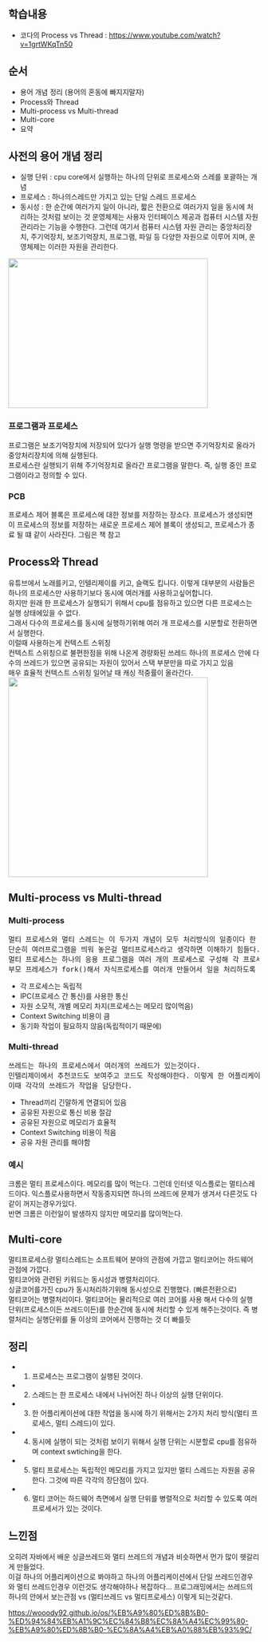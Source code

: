 ## 학습내용 
- 코다의 Process vs Thread : <https://www.youtube.com/watch?v=1grtWKqTn50>
## 순서
- 용어 개념 정리 (용어의 혼동에 빠지지말자)
- Process와 Thread
- Multi-process vs Multi-thread
- Multi-core
- 요약

## 사전의 용어 개념 정리
- 실행 단위 : cpu core에서 실행하는 하나의 단위로 프로세스와 스레를 포괄하는 개념
- 프로세스 : 하나의스레드만 가지고 있는 단일 스레드 프로세스
- 동시성 : 한 순간에 여러가지 일이 아니라, 짧은 전환으로 여러가지 일을 동시에 처리하는 것처럼 보이는 것
운영체제는 사용자 인터페이스 제공과 컴퓨터 시스템 자원 관리라는 기능을 수행한다. 그런데 여기서 컴퓨터 시스템 자원 관리는 중앙처리장치, 주기억장치, 보조기억장치, 프로그램, 파일 등 다양한 자원으로 이루어 지며, 운영체제는 이러한 자원을 관리한다. <br>
<img src="https://user-images.githubusercontent.com/79621675/151648130-66c1ad5a-9077-4b74-89fb-c109a84874a2.png" width=400 height=300/>

### 프로그램과 프로세스
프로그램은 보조기억장치에 저장되어 있다가 실행 명령을 받으면 주기억장치로 올라가 중앙처리장치에 의해 실행된다. <br>
프로세스란 실행되기 위해 주기억장치로 올라간 프로그램을 말한다. 즉, 실행 중인 프로그램이라고 정의할 수 있다.


### PCB
프로세스 제어 블록은 프로세스에 대한 정보를 저장하는 장소다. 프로세스가 생성되면 이 프로세스의 정보를 저장하는 새로운 프로세스 제어 블록이 생성되고, 프로세스가 종료 될 떄 같이 사라진다. 그림은 책 참고

## Process와 Thread
유튜브에서 노래를키고, 인텔리제이를 키고, 슬랙도 킵니다. 이렇게 대부분의 사람들은 하나의 프로세스만 사용하기보다 동시에 여러개를 사용하고싶어합니다. <br>
하지만 원래 한 프로세스가 실행되기 위해서 cpu를 점유하고 있으면 다른 프로세스는 실행 상태에있을 수 없다. <br>
그래서 다수의 프로세스를 동시에 실행하기위해 여러 개 프로세스를 시분할로 전환하면서 실행한다. <br>
이럴때 사용하는게 컨텍스트 스위칭 <br>
컨텍스트 스위칭으로 불편한점을 위해 나온게 경량화된 쓰레드 하나의 프로세스 안에 다수의 쓰레드가 있으면 공유되는 자원이 있어서 스택 부분만을 따로 가지고 있음 <br>
매우 효율적 컨텍스트 스위칭 일어날 때 캐싱 적중률이 올라간다.
<img src="https://user-images.githubusercontent.com/79621675/151648429-958479b4-7421-4c23-817f-6e59d1a330b7.png" width=400/>


## Multi-process vs Multi-thread

### Multi-process
<pre>
멀티 프로세스와 멀티 스레드는 이 두가지 개념이 모두 처리방식의 일종이다 한 어플리케이션에 대한 처리방식 이라고 생각한다. 
단순히 여러프로그램을 띄워 놓은걸 멀티프로세스라고 생각하면 이해하기 힘들다. 
멀티 프로세스는 하나의 응용 프로그램을 여러 개의 프로세스로 구성해 각 프로세스가 하나의 작업(Task)를 처리하도록 하는 것 프로세스는 기본적으로 하나의 쓰레드를 갖는다. 
부모 프레세스가 fork()해서 자식프로세스를 여러개 만들어서 일을 처리하도록 한다. 
</pre>
- 각 프로세스는 독립적
- IPC(프로세스 간 통신)를 사용한 통신
- 자원 소모적, 개별 메모리 차지(프로세스는 메모리 많이먹음)
- Context Switching 비용이 큼
- 동기화 작업이 필요하지 않음(독립적이기 때문에)


### Multi-thread
<pre>
쓰레드는 하나의 프로세스에서 여러개의 쓰레드가 있는것이다. 
인텔리제이에서 추천코드도 보여주고 코드도 작성해야한다. 이렇게 한 어플리케이션에대해 작업이 나누어지는 경우가 많다.
이때 각각의 쓰레드가 작업을 담당한다.
</pre>
- Thread끼리 긴말하게 연결되어 있음
- 공유된 자원으로 통신 비용 절감
- 공유된 자원으로 메모리가 효율적
- Context Switching 비용이 적음
- 공유 자원 관리를 해야함

### 예시
크롬은 멀티 프로세스이다. 메모리를 많이 먹는다. 그런데 인터넷 익스플로는 멀티스레드이다. 익스플로사용하면서 작동중지되면 하나의 쓰레드에 문제가 생겨서 다른것도 다 같이 꺼지는경우가있다. <br>
반면 크롬은 이런일이 발생하지 않지만 메모리를 많이먹는다.


## Multi-core
멀티프로세스랑 멀티스레드는 소프트웨어 분야의 관점에 가깝고 멀티코어는 하드웨어 관점에 가깝다. <br>
멀티코어와 관련된 키워드는 동시성과 병렬처리이다. <br>
싱글코어를가진 cpu가 동시처리하기위해 동시성으로 진행했다. (빠른전환으로) <br>
멀티코어는 병렬처리이다. 멀티코어는 물리적으로 여러 코어를 사용 해서 다수의 실행 단위(프로세스이든 쓰레드이든)를 한순간에 동시에 처리할 수 있게 해주는것이다.
즉 병렬처리는 실행단위를 둘 이상의 코어에서 진행하는 것 더 빠를듯
## 정리
- 1. 프로세스는 프로그램이 실행된 것이다.
- 2. 스레드는 한 프로세스 내에서 나뉘어진 하나 이상의 실행 단위이다.
- 3. 한 어플리케이션에 대한 작업을 동시에 하기 위해서는 2가지 처리 방식(멀티 프로세스, 멀티 스레드)이 있다.
- 4. 동시에 실행이 되는 것처럼 보이기 위해서 실행 단위는 시분할로 cpu를 점유하며 context swtiching을 한다.
- 5. 멀티 프로세스는 독립적인 메모리를 가지고 있지만 멀티 스레드는 자원을 공유한다. 그것에 따른 각각의 장단점이 있다.
- 6. 멀티 코어는 하드웨어 측면에서 실행 단위를 병렬적으로 처리할 수 있도록 여러 프로세서가 있는 것이다. 

## 느낀점
오히려 자바에서 배운 싱글쓰레드와 멀티 쓰레드의 개념과 비슷하면서 먼가 많이 헷갈리게 만들었다. <br>
이걸 하나의 어플리케이션으로 봐야하고 하나의 어플리케이션에서 단일 쓰레드인경우와 멀티 쓰레드인경우 이런것도 생각해야하나 복잡하다... 
프로그래밍에서는 쓰레드의 하나의 안에서 보는관점 vs (멀티쓰레드 vs 멀티프로세스) 이렇게 되는것같다.

<https://wooody92.github.io/os/%EB%A9%80%ED%8B%B0-%ED%94%84%EB%A1%9C%EC%84%B8%EC%8A%A4%EC%99%80-%EB%A9%80%ED%8B%B0-%EC%8A%A4%EB%A0%88%EB%93%9C/>
